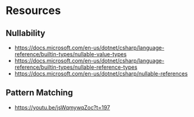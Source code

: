 # Resources

## Nullability

- <https://docs.microsoft.com/en-us/dotnet/csharp/language-reference/builtin-types/nullable-value-types>
- <https://docs.microsoft.com/en-us/dotnet/csharp/language-reference/builtin-types/nullable-reference-types>
- https://docs.microsoft.com/en-us/dotnet/csharp/nullable-references

## Pattern Matching

- <https://youtu.be/jsWqmywqZoc?t=197>
